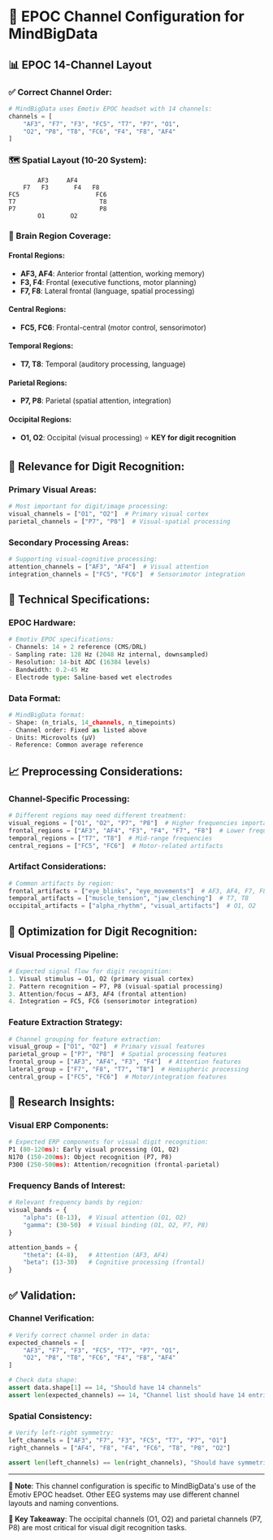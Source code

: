 # 🧠 EPOC Channel Configuration for MindBigData

## 📊 **EPOC 14-Channel Layout**

### **✅ Correct Channel Order:**
```python
# MindBigData uses Emotiv EPOC headset with 14 channels:
channels = [
    "AF3", "F7", "F3", "FC5", "T7", "P7", "O1",
    "O2", "P8", "T8", "FC6", "F4", "F8", "AF4"
]
```

### **🗺️ Spatial Layout (10-20 System):**
```
        AF3     AF4
    F7   F3       F4   F8
FC5                     FC6
T7                       T8
P7                       P8
        O1       O2
```

### **🧠 Brain Region Coverage:**

#### **Frontal Regions:**
- **AF3, AF4**: Anterior frontal (attention, working memory)
- **F3, F4**: Frontal (executive functions, motor planning)
- **F7, F8**: Lateral frontal (language, spatial processing)

#### **Central Regions:**
- **FC5, FC6**: Frontal-central (motor control, sensorimotor)

#### **Temporal Regions:**
- **T7, T8**: Temporal (auditory processing, language)

#### **Parietal Regions:**
- **P7, P8**: Parietal (spatial attention, integration)

#### **Occipital Regions:**
- **O1, O2**: Occipital (visual processing) ⭐ **KEY for digit recognition**

## 🎯 **Relevance for Digit Recognition:**

### **Primary Visual Areas:**
```python
# Most important for digit/image processing:
visual_channels = ["O1", "O2"]  # Primary visual cortex
parietal_channels = ["P7", "P8"]  # Visual-spatial processing
```

### **Secondary Processing Areas:**
```python
# Supporting visual-cognitive processing:
attention_channels = ["AF3", "AF4"]  # Visual attention
integration_channels = ["FC5", "FC6"]  # Sensorimotor integration
```

## 🔧 **Technical Specifications:**

### **EPOC Hardware:**
```python
# Emotiv EPOC specifications:
- Channels: 14 + 2 reference (CMS/DRL)
- Sampling rate: 128 Hz (2048 Hz internal, downsampled)
- Resolution: 14-bit ADC (16384 levels)
- Bandwidth: 0.2-45 Hz
- Electrode type: Saline-based wet electrodes
```

### **Data Format:**
```python
# MindBigData format:
- Shape: (n_trials, 14_channels, n_timepoints)
- Channel order: Fixed as listed above
- Units: Microvolts (µV)
- Reference: Common average reference
```

## 📈 **Preprocessing Considerations:**

### **Channel-Specific Processing:**
```python
# Different regions may need different treatment:
visual_regions = ["O1", "O2", "P7", "P8"]  # Higher frequencies important
frontal_regions = ["AF3", "AF4", "F3", "F4", "F7", "F8"]  # Lower frequencies
temporal_regions = ["T7", "T8"]  # Mid-range frequencies
central_regions = ["FC5", "FC6"]  # Motor-related artifacts
```

### **Artifact Considerations:**
```python
# Common artifacts by region:
frontal_artifacts = ["eye_blinks", "eye_movements"]  # AF3, AF4, F7, F8
temporal_artifacts = ["muscle_tension", "jaw_clenching"]  # T7, T8
occipital_artifacts = ["alpha_rhythm", "visual_artifacts"]  # O1, O2
```

## 🎯 **Optimization for Digit Recognition:**

### **Visual Processing Pipeline:**
```python
# Expected signal flow for digit recognition:
1. Visual stimulus → O1, O2 (primary visual cortex)
2. Pattern recognition → P7, P8 (visual-spatial processing)
3. Attention/focus → AF3, AF4 (frontal attention)
4. Integration → FC5, FC6 (sensorimotor integration)
```

### **Feature Extraction Strategy:**
```python
# Channel grouping for feature extraction:
visual_group = ["O1", "O2"]  # Primary visual features
parietal_group = ["P7", "P8"]  # Spatial processing features
frontal_group = ["AF3", "AF4", "F3", "F4"]  # Attention features
lateral_group = ["F7", "F8", "T7", "T8"]  # Hemispheric processing
central_group = ["FC5", "FC6"]  # Motor/integration features
```

## 🔬 **Research Insights:**

### **Visual ERP Components:**
```python
# Expected ERP components for visual digit recognition:
P1 (80-120ms): Early visual processing (O1, O2)
N170 (150-200ms): Object recognition (P7, P8)
P300 (250-500ms): Attention/recognition (frontal-parietal)
```

### **Frequency Bands of Interest:**
```python
# Relevant frequency bands by region:
visual_bands = {
    "alpha": (8-13),  # Visual attention (O1, O2)
    "gamma": (30-50)  # Visual binding (O1, O2, P7, P8)
}

attention_bands = {
    "theta": (4-8),   # Attention (AF3, AF4)
    "beta": (13-30)   # Cognitive processing (frontal)
}
```

## ✅ **Validation:**

### **Channel Verification:**
```python
# Verify correct channel order in data:
expected_channels = [
    "AF3", "F7", "F3", "FC5", "T7", "P7", "O1",
    "O2", "P8", "T8", "FC6", "F4", "F8", "AF4"
]

# Check data shape:
assert data.shape[1] == 14, "Should have 14 channels"
assert len(expected_channels) == 14, "Channel list should have 14 entries"
```

### **Spatial Consistency:**
```python
# Verify left-right symmetry:
left_channels = ["AF3", "F7", "F3", "FC5", "T7", "P7", "O1"]
right_channels = ["AF4", "F8", "F4", "FC6", "T8", "P8", "O2"]

assert len(left_channels) == len(right_channels), "Should have symmetric layout"
```

---

**📝 Note**: This channel configuration is specific to MindBigData's use of the Emotiv EPOC headset. Other EEG systems may use different channel layouts and naming conventions.

**🎯 Key Takeaway**: The occipital channels (O1, O2) and parietal channels (P7, P8) are most critical for visual digit recognition tasks.

